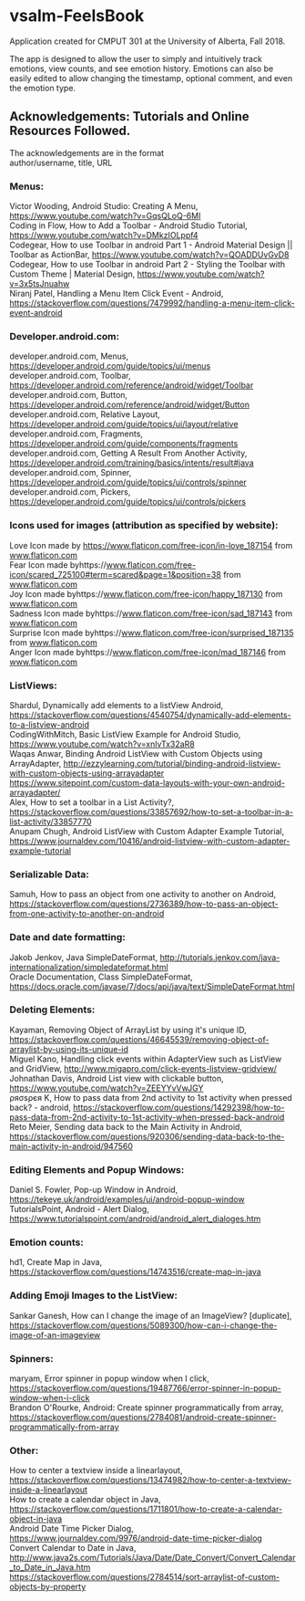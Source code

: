 # vsalm-FeelsBook

Application created for CMPUT 301 at the University of Alberta, Fall 2018.   
  
The app is designed to allow the user to simply and intuitively track emotions, view counts, and see emotion history. Emotions can also be easily edited to allow changing the timestamp, optional comment, and even the emotion type.   

## Acknowledgements: Tutorials and Online Resources Followed. 

The acknowledgements are in the format  
  author/username, title, URL  

### Menus:
Victor Wooding, Android Studio: Creating A Menu, https://www.youtube.com/watch?v=GqsQLoQ-6MI   
Coding in Flow,  How to Add a Toolbar - Android Studio Tutorial, https://www.youtube.com/watch?v=DMkzIOLppf4   
Codegear, How to use Toolbar in android Part 1 - Android Material Design || Toolbar as ActionBar, https://www.youtube.com/watch?v=QOADDUvGvD8   
Codegear, How to use Toolbar in android Part 2 - Styling the Toolbar with Custom Theme | Material Design, https://www.youtube.com/watch?v=3x5tsJnuahw   
Niranj Patel, Handling a Menu Item Click Event - Android, https://stackoverflow.com/questions/7479992/handling-a-menu-item-click-event-android   
 
### Developer.android.com:
developer.android.com, Menus, https://developer.android.com/guide/topics/ui/menus   
developer.android.com, Toolbar, https://developer.android.com/reference/android/widget/Toolbar   
developer.android.com, Button, https://developer.android.com/reference/android/widget/Button   
developer.android.com, Relative Layout, https://developer.android.com/guide/topics/ui/layout/relative   
developer.android.com, Fragments, https://developer.android.com/guide/components/fragments   
developer.android.com, Getting A Result From Another Activity, https://developer.android.com/training/basics/intents/result#java   
developer.android.com, Spinner, https://developer.android.com/guide/topics/ui/controls/spinner  
developer.android.com, Pickers, https://developer.android.com/guide/topics/ui/controls/pickers

### Icons used for images (attribution as specified by website):  
Love Icon made by https://www.flaticon.com/free-icon/in-love_187154  from www.flaticon.com  
Fear Icon made byhttps://www.flaticon.com/free-icon/scared_725100#term=scared&page=1&position=38  from www.flaticon.com  
Joy Icon made byhttps://www.flaticon.com/free-icon/happy_187130  from www.flaticon.com  
Sadness Icon made byhttps://www.flaticon.com/free-icon/sad_187143  from www.flaticon.com  
Surprise Icon made byhttps://www.flaticon.com/free-icon/surprised_187135  from www.flaticon.com  
Anger Icon made byhttps://www.flaticon.com/free-icon/mad_187146  from www.flaticon.com  


### ListViews:
Shardul, Dynamically add elements to a listView Android, https://stackoverflow.com/questions/4540754/dynamically-add-elements-to-a-listview-android   
CodingWithMitch, Basic ListView Example for Android Studio, https://www.youtube.com/watch?v=xnlvTx32aR8   
Waqas Anwar, Binding Android ListView with Custom Objects using ArrayAdapter, http://ezzylearning.com/tutorial/binding-android-listview-with-custom-objects-using-arrayadapter   
https://www.sitepoint.com/custom-data-layouts-with-your-own-android-arrayadapter/   
Alex, How to set a toolbar in a List Activity?, https://stackoverflow.com/questions/33857692/how-to-set-a-toolbar-in-a-list-activity/33857770   
Anupam Chugh, Android ListView with Custom Adapter Example Tutorial, https://www.journaldev.com/10416/android-listview-with-custom-adapter-example-tutorial   


### Serializable Data:
Samuh, How to pass an object from one activity to another on Android, https://stackoverflow.com/questions/2736389/how-to-pass-an-object-from-one-activity-to-another-on-android  

### Date and date formatting:
Jakob Jenkov, Java SimpleDateFormat, http://tutorials.jenkov.com/java-internationalization/simpledateformat.html  
Oracle Documentation, Class SimpleDateFormat, https://docs.oracle.com/javase/7/docs/api/java/text/SimpleDateFormat.html  

### Deleting Elements:
Kayaman, Removing Object of ArrayList by using it's unique ID, https://stackoverflow.com/questions/46645539/removing-object-of-arraylist-by-using-its-unique-id   
Miguel Kano, Handling click events within AdapterView such as ListView and GridView, http://www.migapro.com/click-events-listview-gridview/  
Johnathan Davis, Android List view with clickable button, https://www.youtube.com/watch?v=ZEEYYvVwJGY   
ρяσѕρєя K, How to pass data from 2nd activity to 1st activity when pressed back? - android, https://stackoverflow.com/questions/14292398/how-to-pass-data-from-2nd-activity-to-1st-activity-when-pressed-back-android   
Reto Meier, Sending data back to the Main Activity in Android, https://stackoverflow.com/questions/920306/sending-data-back-to-the-main-activity-in-android/947560   

### Editing Elements and Popup Windows:

Daniel S. Fowler, Pop-up Window in Android, https://tekeye.uk/android/examples/ui/android-popup-window   
TutorialsPoint, Android - Alert Dialog, https://www.tutorialspoint.com/android/android_alert_dialoges.htm   

### Emotion counts:
hd1, Create Map in Java, https://stackoverflow.com/questions/14743516/create-map-in-java   

### Adding Emoji Images to the ListView:
Sankar Ganesh, How can I change the image of an ImageView? [duplicate], https://stackoverflow.com/questions/5089300/how-can-i-change-the-image-of-an-imageview   

### Spinners:
maryam, Error spinner in popup window when I click, https://stackoverflow.com/questions/19487766/error-spinner-in-popup-window-when-i-click   
Brandon O'Rourke, Android: Create spinner programmatically from array, https://stackoverflow.com/questions/2784081/android-create-spinner-programmatically-from-array     

### Other:
How to center a textview inside a linearlayout, https://stackoverflow.com/questions/13474982/how-to-center-a-textview-inside-a-linearlayout   
How to create a calendar object in Java, https://stackoverflow.com/questions/1711801/how-to-create-a-calendar-object-in-java   
Android Date Time Picker Dialog, https://www.journaldev.com/9976/android-date-time-picker-dialog   
Convert Calendar to Date in Java, http://www.java2s.com/Tutorials/Java/Date/Date_Convert/Convert_Calendar_to_Date_in_Java.htm   
https://stackoverflow.com/questions/2784514/sort-arraylist-of-custom-objects-by-property   
